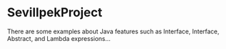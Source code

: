 # SevilIpekProject
There are some examples about Java features such as Interface, Interface, Abstract, and Lambda expressions...
